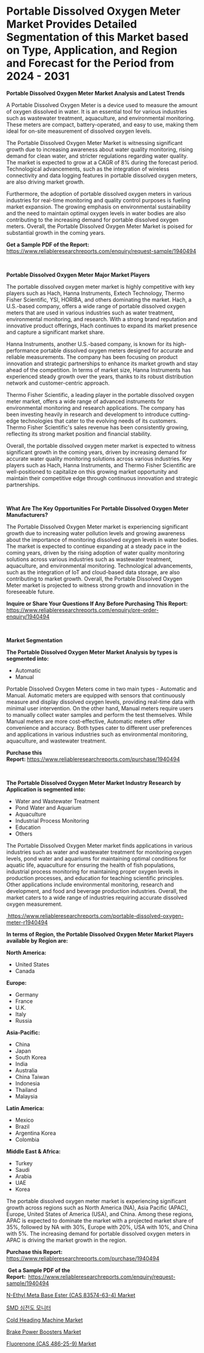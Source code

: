 <p><h1>Portable Dissolved Oxygen Meter Market Provides Detailed Segmentation of this Market based on Type, Application, and Region and Forecast for the Period from 2024 - 2031</h1></p><p><strong>Portable Dissolved Oxygen Meter Market Analysis and Latest Trends</strong></p>
<p><p>A Portable Dissolved Oxygen Meter is a device used to measure the amount of oxygen dissolved in water. It is an essential tool for various industries such as wastewater treatment, aquaculture, and environmental monitoring. These meters are compact, battery-operated, and easy to use, making them ideal for on-site measurement of dissolved oxygen levels.</p><p>The Portable Dissolved Oxygen Meter Market is witnessing significant growth due to increasing awareness about water quality monitoring, rising demand for clean water, and stricter regulations regarding water quality. The market is expected to grow at a CAGR of 8% during the forecast period. Technological advancements, such as the integration of wireless connectivity and data logging features in portable dissolved oxygen meters, are also driving market growth.</p><p>Furthermore, the adoption of portable dissolved oxygen meters in various industries for real-time monitoring and quality control purposes is fueling market expansion. The growing emphasis on environmental sustainability and the need to maintain optimal oxygen levels in water bodies are also contributing to the increasing demand for portable dissolved oxygen meters. Overall, the Portable Dissolved Oxygen Meter Market is poised for substantial growth in the coming years.</p></p>
<p><strong>Get a Sample PDF of the Report:&nbsp;</strong> <a href="https://www.reliableresearchreports.com/enquiry/request-sample/1940494">https://www.reliableresearchreports.com/enquiry/request-sample/1940494</a></p>
<p>&nbsp;</p>
<p><strong>Portable Dissolved Oxygen Meter Major Market Players</strong></p>
<p><p>The portable dissolved oxygen meter market is highly competitive with key players such as Hach, Hanna Instruments, Extech Technology, Thermo Fisher Scientific, YSI, HORIBA, and others dominating the market. Hach, a U.S.-based company, offers a wide range of portable dissolved oxygen meters that are used in various industries such as water treatment, environmental monitoring, and research. With a strong brand reputation and innovative product offerings, Hach continues to expand its market presence and capture a significant market share.</p><p>Hanna Instruments, another U.S.-based company, is known for its high-performance portable dissolved oxygen meters designed for accurate and reliable measurements. The company has been focusing on product innovation and strategic partnerships to enhance its market growth and stay ahead of the competition. In terms of market size, Hanna Instruments has experienced steady growth over the years, thanks to its robust distribution network and customer-centric approach.</p><p>Thermo Fisher Scientific, a leading player in the portable dissolved oxygen meter market, offers a wide range of advanced instruments for environmental monitoring and research applications. The company has been investing heavily in research and development to introduce cutting-edge technologies that cater to the evolving needs of its customers. Thermo Fisher Scientific's sales revenue has been consistently growing, reflecting its strong market position and financial stability.</p><p>Overall, the portable dissolved oxygen meter market is expected to witness significant growth in the coming years, driven by increasing demand for accurate water quality monitoring solutions across various industries. Key players such as Hach, Hanna Instruments, and Thermo Fisher Scientific are well-positioned to capitalize on this growing market opportunity and maintain their competitive edge through continuous innovation and strategic partnerships.</p></p>
<p>&nbsp;</p>
<p><strong>What Are The Key Opportunities For Portable Dissolved Oxygen Meter Manufacturers?</strong></p>
<p><p>The Portable Dissolved Oxygen Meter market is experiencing significant growth due to increasing water pollution levels and growing awareness about the importance of monitoring dissolved oxygen levels in water bodies. The market is expected to continue expanding at a steady pace in the coming years, driven by the rising adoption of water quality monitoring solutions across various industries such as wastewater treatment, aquaculture, and environmental monitoring. Technological advancements, such as the integration of IoT and cloud-based data storage, are also contributing to market growth. Overall, the Portable Dissolved Oxygen Meter market is projected to witness strong growth and innovation in the foreseeable future.</p></p>
<p><strong>Inquire or Share Your Questions If Any Before Purchasing This Report:</strong> <a href="https://www.reliableresearchreports.com/enquiry/pre-order-enquiry/1940494">https://www.reliableresearchreports.com/enquiry/pre-order-enquiry/1940494</a></p>
<p>&nbsp;</p>
<p><strong>Market Segmentation</strong></p>
<p><strong>The Portable Dissolved Oxygen Meter Market Analysis by types is segmented into:</strong></p>
<p><ul><li>Automatic</li><li>Manual</li></ul></p>
<p><p>Portable Dissolved Oxygen Meters come in two main types - Automatic and Manual. Automatic meters are equipped with sensors that continuously measure and display dissolved oxygen levels, providing real-time data with minimal user intervention. On the other hand, Manual meters require users to manually collect water samples and perform the test themselves. While Manual meters are more cost-effective, Automatic meters offer convenience and accuracy. Both types cater to different user preferences and applications in various industries such as environmental monitoring, aquaculture, and wastewater treatment.</p></p>
<p><strong>Purchase this Report:&nbsp;</strong><a href="https://www.reliableresearchreports.com/purchase/1940494">https://www.reliableresearchreports.com/purchase/1940494</a></p>
<p>&nbsp;</p>
<p><strong>The Portable Dissolved Oxygen Meter Market Industry Research by Application is segmented into:</strong></p>
<p><ul><li>Water and Wastewater Treatment</li><li>Pond Water and Aquarium</li><li>Aquaculture</li><li>Industrial Process Monitoring</li><li>Education</li><li>Others</li></ul></p>
<p><p>The Portable Dissolved Oxygen Meter market finds applications in various industries such as water and wastewater treatment for monitoring oxygen levels, pond water and aquariums for maintaining optimal conditions for aquatic life, aquaculture for ensuring the health of fish populations, industrial process monitoring for maintaining proper oxygen levels in production processes, and education for teaching scientific principles. Other applications include environmental monitoring, research and development, and food and beverage production industries. Overall, the market caters to a wide range of industries requiring accurate dissolved oxygen measurement.</p></p>
<p><a href="https://www.reliableresearchreports.com/portable-dissolved-oxygen-meter-r1940494">&nbsp;https://www.reliableresearchreports.com/portable-dissolved-oxygen-meter-r1940494</a></p>
<p><strong>In terms of Region, the Portable Dissolved Oxygen Meter Market Players available by Region are:</strong></p>
<p>
    <p> <strong> North America: </strong>
        <ul>
            <li>United States</li>
            <li>Canada</li>
        </ul>
        </p> 
    <p> <strong> Europe: </strong>
        <ul>
            <li>Germany</li>
            <li>France</li>
            <li>U.K.</li>
            <li>Italy</li>
            <li>Russia</li>
        </ul>
        </p> 
    <p> <strong> Asia-Pacific: </strong>
        <ul>
            <li>China</li>
            <li>Japan</li>
            <li>South Korea</li>
            <li>India</li>
            <li>Australia</li>
            <li>China Taiwan</li>
            <li>Indonesia</li>
            <li>Thailand</li>
            <li>Malaysia</li>
        </ul>
        </p> 
    <p> <strong> Latin America: </strong>
        <ul>
            <li>Mexico</li>
            <li>Brazil</li>
            <li>Argentina Korea</li>
            <li>Colombia</li>
        </ul>
        </p> 
    <p> <strong> Middle East & Africa: </strong>
        <ul>
            <li>Turkey</li>
            <li>Saudi</li>
            <li>Arabia</li>
            <li>UAE</li>
            <li>Korea</li>
        </ul>
    </p>
    </p>
<p><p>The portable dissolved oxygen meter market is experiencing significant growth across regions such as North America (NA), Asia Pacific (APAC), Europe, United States of America (USA), and China. Among these regions, APAC is expected to dominate the market with a projected market share of 35%, followed by NA with 30%, Europe with 20%, USA with 10%, and China with 5%. The increasing demand for portable dissolved oxygen meters in APAC is driving the market growth in the region.</p></p>
<p><strong>Purchase this Report: </strong><a href="https://www.reliableresearchreports.com/purchase/1940494">https://www.reliableresearchreports.com/purchase/1940494</a></p>
<p>&nbsp;<strong>Get a Sample PDF of the Report:&nbsp;&nbsp;</strong><a href="https://www.reliableresearchreports.com/enquiry/request-sample/1940494">https://www.reliableresearchreports.com/enquiry/request-sample/1940494</a></p>
<p><strong></strong></p>
<p><p><a href="https://www.linkedin.com/pulse/analyzing-n-ethyl-meta-base-ester-cas-83574-63-4-market-dynamics-hkqhc">N-Ethyl Meta Base Ester (CAS 83574-63-4) Market</a></p><p><a href="https://github.com/Nicolasrown5/Market-Research-Report-List-1/blob/main/3805875173562.md">SMD 심전도 모니터</a></p><p><a href="https://github.com/edytherolanlouisejk1miz0wig/Market-Research-Report-List-3/blob/main/cold-heading-machine-market.md">Cold Heading Machine Market</a></p><p><a href="https://github.com/peachesmcdowel1/Market-Research-Report-List-3/blob/main/brake-power-boosters-market.md">Brake Power Boosters Market</a></p><p><a href="https://www.linkedin.com/pulse/fluorenone-cas-486-25-9-market-size-amp-share-analysis-growth-0ruxc">Fluorenone (CAS 486-25-9) Market</a></p></p>